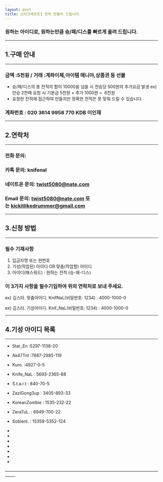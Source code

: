 ```yaml
---
layout: post
title: 스타크래프트1 전적 만들어 드립니다.
---
```



###  원하는 아이디로, 원하는만큼 승/패/디스를 빠르게 올려 드립니다. 

  
  

  
***
## 1.구매 안내
***

### 금액 :5천원 / 거래 :계좌이체,아이템 매니아,상품권 등 선불 

 * 승/패/디스의 총 전적의 합이 10000을 넘을 시 천승당 500원의 추가요금 발생 
 ex) 만승 2천패 요청 시 기본금 5천원 + 추가 1000원 =  6천원  
 * 요청한 전적에 접근하여 만들지만 정확한 전적은 못 맞춰 드릴 수 있습니다.

### 계좌번호 : 020 3614 9958 770 KDB 이인재 

  

***

## 2.연락처

***


### 전화 문의: 

### 카톡 문의: knifenal

### 네이트온 문의: twist5080@nate.com

### Email 문의: [twist5080@nate.com](mailto:twist5080@nate.com) 또는 [kickitlikedrummer@gmail.com](mailto:kickitlikedrummer@gmail.com)
    
    
  
***
## 3.신청 방법 

***


### 필수 기재사항

1. 입금자명 또는 핀번호
2. 기성(작업된) 아이디 OR 맞춤(작업할) 아이디
3. 아이디(패스워드) : 원하는 전적 (승-패-디스)

### 이 3가지 사항을 필수기입하여 위의 연락처로 보내 주세요.

ex) 김스타. 맞춤아이디. KnifNaL(비밀번호: 1234) : 4000-1000-0 

ex) 김스타. 기성아이디. Knif_NaL(비밀번호: 1234) : 4000-1000-0 

       
  
***
## 4.기성 아이디 목록
***

* Star_En :5297-1138-20

* Ak47Tnt :7887-2985-119 

* Kuro. :4927-0-5

* Knife_NaL : 5693-2365-88

* S.t.a.r.t : 840-70-5  

* ZaziGong3up : 3405-893-33

* KoreanZombie : 1535-232-22

* ZeraTuL. : 6949-700-22

* Sobient. : 15359-5352-124

* 

* 

* 

* 

* 

* 

* 

——————————————————————————————————————-
